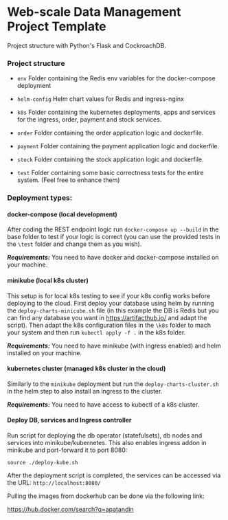 # Web-scale Data Management Project Template

Project structure with Python's Flask and CockroachDB.

### Project structure

- `env`
  Folder containing the Redis env variables for the docker-compose deployment
- `helm-config`
  Helm chart values for Redis and ingress-nginx
- `k8s`
  Folder containing the kubernetes deployments, apps and services for the ingress, order, payment and stock services.
- `order`
  Folder containing the order application logic and dockerfile.
- `payment`
  Folder containing the payment application logic and dockerfile.

- `stock`
  Folder containing the stock application logic and dockerfile.

- `test`
  Folder containing some basic correctness tests for the entire system. (Feel free to enhance them)

### Deployment types:

#### docker-compose (local development)

After coding the REST endpoint logic run `docker-compose up --build` in the base folder to test if your logic is correct
(you can use the provided tests in the `\test` folder and change them as you wish).

**_Requirements:_** You need to have docker and docker-compose installed on your machine.

#### minikube (local k8s cluster)

This setup is for local k8s testing to see if your k8s config works before deploying to the cloud.
First deploy your database using helm by running the `deploy-charts-minicube.sh` file (in this example the DB is Redis
but you can find any database you want in https://artifacthub.io/ and adapt the script). Then adapt the k8s configuration files in the
`\k8s` folder to mach your system and then run `kubectl apply -f .` in the k8s folder.

**_Requirements:_** You need to have minikube (with ingress enabled) and helm installed on your machine.

#### kubernetes cluster (managed k8s cluster in the cloud)

Similarly to the `minikube` deployment but run the `deploy-charts-cluster.sh` in the helm step to also install an ingress to the cluster.

**_Requirements:_** You need to have access to kubectl of a k8s cluster.

#### Deploy DB, services and Ingress controller

Run script for deploying the db operator (statefulsets), db nodes and services into minikube/kubernetes. This also enables ingress addon in minikube and port-forward it to port 8080:

```
source ./deploy-kube.sh
```

After the deployment script is completed, the services can be accessed via the URL: `http://localhost:8080/`

Pulling the images from dockerhub can be done via the following link:

https://hub.docker.com/search?q=apatandin

